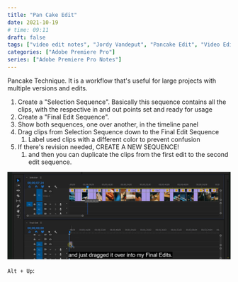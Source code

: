 ```yaml
---
title: "Pan Cake Edit"
date: 2021-10-19
# time: 09:11
draft: false
tags: ["video edit notes", "Jordy Vandeput", "Pancake Edit", "Video Edit Workflow"]
categories: ["Adobe Premiere Pro"]
series: ["Adobe Premiere Pro Notes"]
---
```


Pancake Technique. It is a workflow that's useful for large projects with multiple versions and edits. 
1. Create a "Selection Sequence". Basically this sequence contains all the clips, with the respective in and out points set and ready for usage
2. Create a "Final Edit Sequence".
3. Show both sequences, one over another, in the timeline panel
4. Drag clips from Selection Sequence down to the Final Edit Sequence
	1. Label used clips with a different color to prevent confusion
5. If there's revision needed, CREATE A NEW SEQUENCE!
	1. and then you can duplicate the clips from the first edit to the second edit sequence. 

![](../../Pasted%20image%2020211019091306.png)

`Alt + Up`: 
